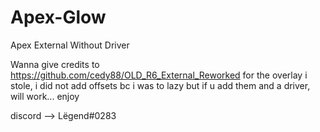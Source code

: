 # Apex-Glow
Apex External Without Driver


Wanna give credits to https://github.com/cedy88/OLD_R6_External_Reworked for the overlay i stole, i did not add offsets bc i was to lazy but if u add them and a driver, will work... enjoy 

discord --> Lëgend#0283
